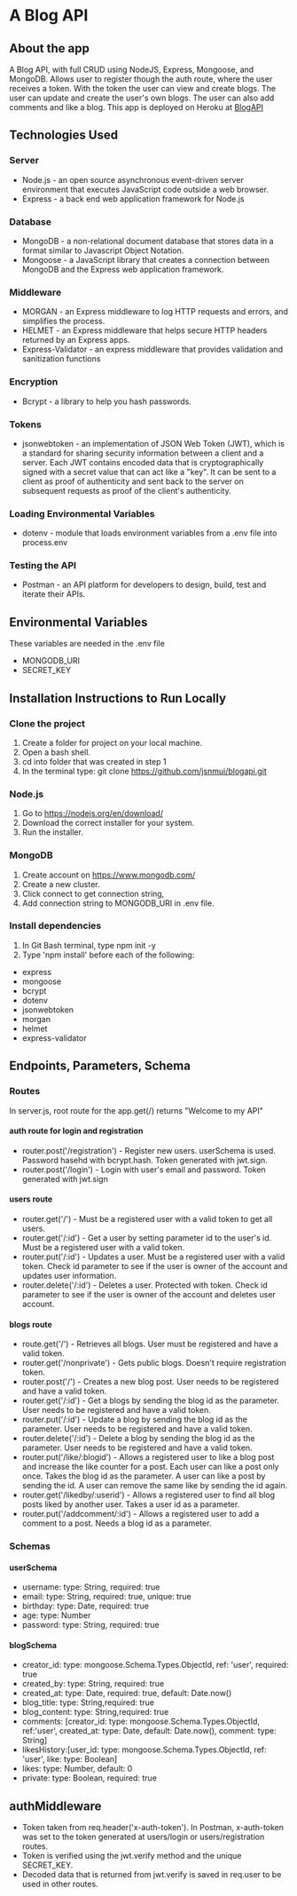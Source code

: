 
#  A Blog API
## About the app
A Blog API, with full CRUD using NodeJS, Express, Mongoose, and MongoDB.  Allows user to register though the auth route, where the user receives a token.  With the token the user can view and create blogs.  The user can update and create the user's own blogs.  The user can also add comments and like a blog.
This app is deployed on Heroku at [BlogAPI](https://jmui-blog.herokuapp.com/ "BlogAPI")
 

## Technologies Used
### Server
* Node.js - an open source asynchronous event-driven server environment that executes JavaScript code outside a web browser. 
* Express - a back end web application framework for Node.js

### Database 
* MongoDB - a non-relational document database that stores data in a format similar to Javascript Object Notation.
* Mongoose - a JavaScript library that creates a connection between MongoDB and the Express web application framework.

### Middleware
* MORGAN  - an Express middleware to log HTTP requests and errors, and simplifies the process.
* HELMET  - an Express middleware that helps secure HTTP headers returned by an Express apps.
* Express-Validator - an express middleware that provides validation and sanitization functions

### Encryption
* Bcrypt  - a library to help you hash passwords.

### Tokens
* jsonwebtoken - an implementation of JSON Web Token (JWT), which is a standard for sharing security information between a client and a server. Each JWT contains encoded data that is cryptographically signed with a secret value that can act like a "key". It can be sent to a client as proof of authenticity and sent back to the server on subsequent requests as proof of the client's authenticity.

### Loading Environmental Variables
* dotenv - module that loads environment variables from a .env file into process.env

### Testing the API
* Postman - an API platform for developers to design, build, test and iterate their APIs.

## Environmental Variables
These variables are needed in the .env file
* MONGODB_URI
* SECRET_KEY

## Installation Instructions to Run Locally

### Clone the project 
1. Create a folder for project on your local machine.
2. Open a bash shell.
3. cd into folder that was created in step 1
3. In the terminal type: git clone https://github.com/jsnmui/blogapi.git 

### Node.js
1. Go to https://nodejs.org/en/download/
2. Download the correct installer for your system.
3. Run the installer.

### MongoDB
1. Create account on https://www.mongodb.com/
2. Create a new cluster.
3. Click connect to get connection string,
4. Add connection string to MONGODB_URI in .env file.

### Install dependencies
1. In Git Bash terminal, type npm init -y
2. Type 'npm install' before each of the following:
* express
* mongoose
* bcrypt
* dotenv
* jsonwebtoken
* morgan
* helmet
* express-validator

## Endpoints, Parameters, Schema
### Routes
In server.js, root route for the app.get(/) returns "Welcome to my API"

#### auth route for login and registration
* router.post('/registration') - Register new users. userSchema is used. Password hasehd with bcrypt.hash. Token generated with jwt.sign. 
* router.post('/login') - Login with user's email and password. Token generated with jwt.sign

#### users route
* router.get('/') - Must be a registered user with a valid token to get all users.
* router.get('/:id') - Get a user by setting parameter id to the user's id. Must be a registered user with a valid token.
* router.put('/:id') - Updates a user. Must be a registered user with a valid token. Check id parameter to see if the user is owner of the account and updates user information. 
* router.delete('/:id') - Deletes a user.  Protected with token. Check id parameter to see if the user is owner of the account and deletes user account.


#### blogs route
* route.get('/') - Retrieves all blogs. User must be registered and have a valid token. 
* router.get('/nonprivate') - Gets public blogs. Doesn't require registration token.
* router.post('/') - Creates a new blog post. User needs to be registered and have a valid token.
* router.get('/:id') - Get a blogs by sending the blog id as the parameter. User needs to be registered and have a valid token.
* router.put('/:id') - Update a blog by sending the blog id as the parameter. User needs to be registered and have a valid token.
* router.delete('/:id') - Delete a blog by sending the blog id as the parameter. User needs to be registered and have a valid token.
* router.put('/like/:blogid') - Allows a registered user to like a blog post and increase the like counter for a post.  Each user can like a post only once. Takes the blog id as the parameter. A user can like a post by sending the id. A user can remove the same like by sending the id again. 
* router.get('/likedby/:userid') - Allows a registered user to find all blog posts liked by another user. Takes a user id as a parameter. 
* router.put('/addcomment/:id') - Allows a registered user to add a comment to a post. Needs a blog id as a parameter. 

### Schemas
#### userSchema
* username: type: String, required: true
* email: type: String, required: true, unique: true
* birthday: type: Date, required: true
* age:  type: Number
* password: type: String, required: true

#### blogSchema
* creator_id: type: mongoose.Schema.Types.ObjectId, ref: 'user', required: true 
* created_by: type: String, required: true
* created_at: type: Date, required: true, default: Date.now()
* blog_title: type: String,required: true
* blog_content: type: String,required: true
* comments: [creator_id: type: mongoose.Schema.Types.ObjectId, ref:'user', created_at: type: Date, default: Date.now(), comment: type: String]
* likesHistory:[user_id: type: mongoose.Schema.Types.ObjectId, ref: 'user', like: type: Boolean]
* likes: type: Number, default: 0
* private: type: Boolean, required: true
    
## authMiddleware
* Token taken from req.header('x-auth-token'). In Postman, x-auth-token was set to the token generated at users/login or users/registration routes.
* Token is verified using the jwt.verify method and the unique SECRET_KEY.
* Decoded data that is returned from jwt.verify is saved in req.user to be used in other routes.
  
